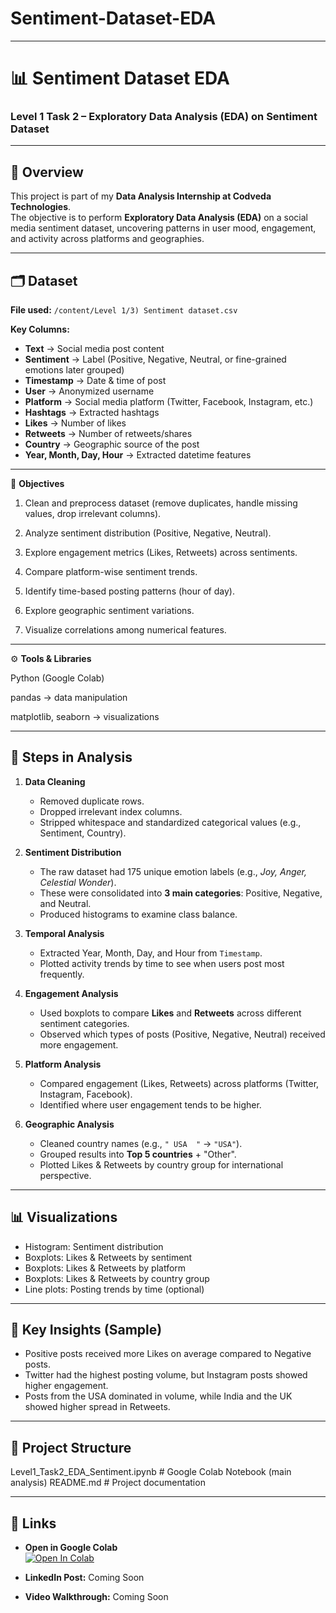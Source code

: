 # Sentiment-Dataset-EDA


---

# 📊 Sentiment Dataset EDA  

### Level 1 Task 2 – Exploratory Data Analysis (EDA) on Sentiment Dataset  

---

## 📌 Overview  
This project is part of my **Data Analysis Internship at Codveda Technologies**.  
The objective is to perform **Exploratory Data Analysis (EDA)** on a social media sentiment dataset, uncovering patterns in user mood, engagement, and activity across platforms and geographies.  

---

## 🗂 Dataset  
**File used:** `/content/Level 1/3) Sentiment dataset.csv`  

**Key Columns:**  
- **Text** → Social media post content  
- **Sentiment** → Label (Positive, Negative, Neutral, or fine-grained emotions later grouped)  
- **Timestamp** → Date & time of post  
- **User** → Anonymized username  
- **Platform** → Social media platform (Twitter, Facebook, Instagram, etc.)  
- **Hashtags** → Extracted hashtags  
- **Likes** → Number of likes  
- **Retweets** → Number of retweets/shares  
- **Country** → Geographic source of the post  
- **Year, Month, Day, Hour** → Extracted datetime features



---

🎯 **Objectives**

1. Clean and preprocess dataset (remove duplicates, handle missing values, drop irrelevant columns).


2. Analyze sentiment distribution (Positive, Negative, Neutral).


3. Explore engagement metrics (Likes, Retweets) across sentiments.


4. Compare platform-wise sentiment trends.


5. Identify time-based posting patterns (hour of day).


6. Explore geographic sentiment variations.


7. Visualize correlations among numerical features.




---

⚙️ **Tools & Libraries**

Python (Google Colab)

pandas → data manipulation

matplotlib, seaborn → visualizations



---

## 🔎 Steps in Analysis  

1. **Data Cleaning**  
   - Removed duplicate rows.  
   - Dropped irrelevant index columns.  
   - Stripped whitespace and standardized categorical values (e.g., Sentiment, Country).  

2. **Sentiment Distribution**  
   - The raw dataset had 175 unique emotion labels (e.g., *Joy, Anger, Celestial Wonder*).  
   - These were consolidated into **3 main categories**: Positive, Negative, and Neutral.  
   - Produced histograms to examine class balance.  

3. **Temporal Analysis**  
   - Extracted Year, Month, Day, and Hour from `Timestamp`.  
   - Plotted activity trends by time to see when users post most frequently.  

4. **Engagement Analysis**  
   - Used boxplots to compare **Likes** and **Retweets** across different sentiment categories.  
   - Observed which types of posts (Positive, Negative, Neutral) received more engagement.  

5. **Platform Analysis**  
   - Compared engagement (Likes, Retweets) across platforms (Twitter, Instagram, Facebook).  
   - Identified where user engagement tends to be higher.  

6. **Geographic Analysis**  
   - Cleaned country names (e.g., `" USA  "` → `"USA"`).  
   - Grouped results into **Top 5 countries** + "Other".  
   - Plotted Likes & Retweets by country group for international perspective.  

---

## 📊 Visualizations  
- Histogram: Sentiment distribution  
- Boxplots: Likes & Retweets by sentiment  
- Boxplots: Likes & Retweets by platform  
- Boxplots: Likes & Retweets by country group  
- Line plots: Posting trends by time (optional)  

---

## 📑 Key Insights (Sample)  
- Positive posts received more Likes on average compared to Negative posts.  
- Twitter had the highest posting volume, but Instagram posts showed higher engagement.  
- Posts from the USA dominated in volume, while India and the UK showed higher spread in Retweets.


---

## 📂 **Project Structure**

Level1_Task2_EDA_Sentiment.ipynb   # Google Colab Notebook (main analysis)
README.md                          # Project documentation


---


## 🔗 Links  

- **Open in Google Colab**  
  [![Open In Colab](https://colab.research.google.com/assets/colab-badge.svg)](https://colab.research.google.com/drive/1OPYSF-NSzobsQF_XSG2PB8mheaqwFiEj?usp=sharing)  

- **LinkedIn Post:** Coming Soon  

- **Video Walkthrough:** Coming Soon
